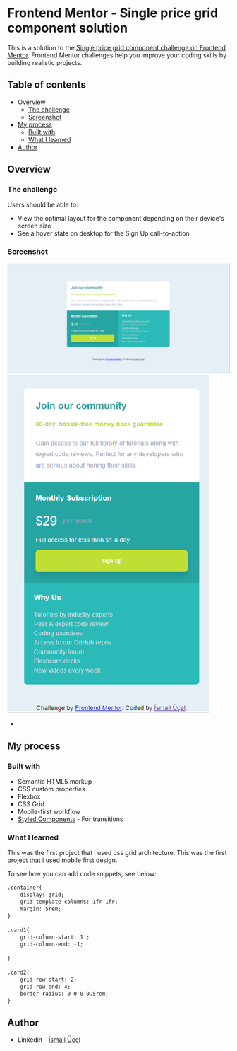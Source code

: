 # Frontend Mentor - Single price grid component solution

This is a solution to the [Single price grid component challenge on Frontend Mentor](https://www.frontendmentor.io/challenges/single-price-grid-component-5ce41129d0ff452fec5abbbc). Frontend Mentor challenges help you improve your coding skills by building realistic projects. 

## Table of contents

- [Overview](#overview)
  - [The challenge](#the-challenge)
  - [Screenshot](#screenshot)
- [My process](#my-process)
  - [Built with](#built-with)
  - [What I learned](#what-i-learned)
- [Author](#author)


## Overview

### The challenge

Users should be able to:

- View the optimal layout for the component depending on their device's screen size
- See a hover state on desktop for the Sign Up call-to-action

### Screenshot

![desktop](./screenshot1.png)
![mobile](./screenshot2.png)

*


## My process

### Built with

- Semantic HTML5 markup
- CSS custom properties
- Flexbox
- CSS Grid
- Mobile-first workflow
- [Styled Components](https://makingcss.com/transition) - For transitions



### What I learned

This was the first project that i used css grid architecture. 
This was the first project that i used mobile first design.

To see how you can add code snippets, see below:

    .container{
        display: grid;
        grid-template-columns: 1fr 1fr;
        margin: 5rem;
    }

    .card1{
        grid-column-start: 1 ;
        grid-column-end: -1;
        
    }

    .card2{
        grid-row-start: 2;
        grid-row-end: 4;
        border-radius: 0 0 0 0.5rem;
    }




## Author

- Linkedin - [İsmail Üçel](https://www.linkedin.com/in/ismail-%C3%BC%C3%A7el-a487b618a/)
